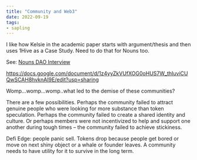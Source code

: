 ```yaml
---
title: "Community and Web3"
date: 2022-09-19
tags:
- sapling 
---
```


I like how Kelsie in the academic paper starts with argument/thesis and then uses 1Hive as a Case Study. Need to do that for Nouns too. 

See:  [Nouns DAO Interview](/Nouns%20DAO%20Interview.md)

https://docs.google.com/document/d/1z4yyZkVUfXOG0oHUS7W_thIuviCUQwSCAH8hvknAI9E/edit?usp=sharing

Womp…womp…womp..what led to the demise of these communities? 

  There are a few possibilities. Perhaps the community failed to attract genuine people who were looking for more substance than token speculation. Perhaps the community failed to create a shared identity and culture. Or perhaps members were not incentivized to help and support one another during tough times – the community failed to achieve stickiness.

Defi Edge: people panic sell. Tokens drop because people get bored or move on next shiny object or a whale or founder leaves. A community needs to have utility for it to survive in the long term. 




